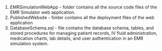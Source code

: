 1. EMRSimulationWebApp - folder contains all the source code files of the EMR Simulator web application.
2. PublishedWebsite - folder contains all the deployment files of the web application
3. DatabaseSchema.sql - file contains the database schema, tables, and stored procedures for managing patient records, IV fluid administration, medication charts, lab details, and user authentication in an EMR simulation system.
